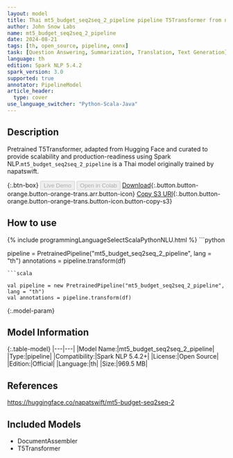 ```yaml
---
layout: model
title: Thai mt5_budget_seq2seq_2_pipeline pipeline T5Transformer from napatswift
author: John Snow Labs
name: mt5_budget_seq2seq_2_pipeline
date: 2024-08-21
tags: [th, open_source, pipeline, onnx]
task: [Question Answering, Summarization, Translation, Text Generation]
language: th
edition: Spark NLP 5.4.2
spark_version: 3.0
supported: true
annotator: PipelineModel
article_header:
  type: cover
use_language_switcher: "Python-Scala-Java"
---
```


## Description

Pretrained T5Transformer, adapted from Hugging Face and curated to provide scalability and production-readiness using Spark NLP.`mt5_budget_seq2seq_2_pipeline` is a Thai model originally trained by napatswift.

{:.btn-box}
<button class="button button-orange" disabled>Live Demo</button>
<button class="button button-orange" disabled>Open in Colab</button>
[Download](https://s3.amazonaws.com/auxdata.johnsnowlabs.com/public/models/mt5_budget_seq2seq_2_pipeline_th_5.4.2_3.0_1724259698483.zip){:.button.button-orange.button-orange-trans.arr.button-icon}
[Copy S3 URI](s3://auxdata.johnsnowlabs.com/public/models/mt5_budget_seq2seq_2_pipeline_th_5.4.2_3.0_1724259698483.zip){:.button.button-orange.button-orange-trans.button-icon.button-copy-s3}

## How to use



<div class="tabs-box" markdown="1">
{% include programmingLanguageSelectScalaPythonNLU.html %}
```python

pipeline = PretrainedPipeline("mt5_budget_seq2seq_2_pipeline", lang = "th")
annotations =  pipeline.transform(df)   

```
```scala

val pipeline = new PretrainedPipeline("mt5_budget_seq2seq_2_pipeline", lang = "th")
val annotations = pipeline.transform(df)

```
</div>

{:.model-param}
## Model Information

{:.table-model}
|---|---|
|Model Name:|mt5_budget_seq2seq_2_pipeline|
|Type:|pipeline|
|Compatibility:|Spark NLP 5.4.2+|
|License:|Open Source|
|Edition:|Official|
|Language:|th|
|Size:|969.5 MB|

## References

https://huggingface.co/napatswift/mt5-budget-seq2seq-2

## Included Models

- DocumentAssembler
- T5Transformer